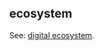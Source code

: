 ## ecosystem

<p class="c8"><span>See: </span><span class="c2"><a class="c3" href="#h.edgw5dskp7an">digital ecosystem</a></span><span>.</span></p>

